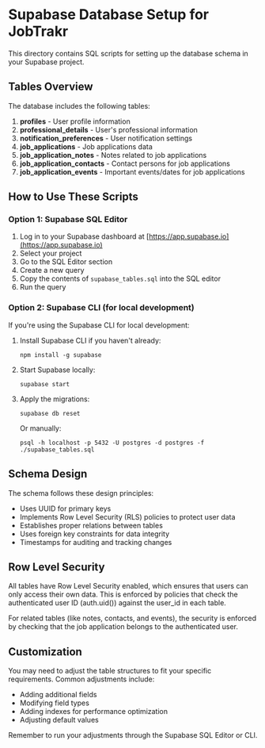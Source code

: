 # Supabase Database Setup for JobTrakr

This directory contains SQL scripts for setting up the database schema in your Supabase project.

## Tables Overview

The database includes the following tables:

1. **profiles** - User profile information
2. **professional_details** - User's professional information
3. **notification_preferences** - User notification settings
4. **job_applications** - Job applications data
5. **job_application_notes** - Notes related to job applications
6. **job_application_contacts** - Contact persons for job applications
7. **job_application_events** - Important events/dates for job applications

## How to Use These Scripts

### Option 1: Supabase SQL Editor

1. Log in to your Supabase dashboard at [https://app.supabase.io](https://app.supabase.io)
2. Select your project
3. Go to the SQL Editor section
4. Create a new query
5. Copy the contents of `supabase_tables.sql` into the SQL editor
6. Run the query

### Option 2: Supabase CLI (for local development)

If you're using the Supabase CLI for local development:

1. Install Supabase CLI if you haven't already:

   ```
   npm install -g supabase
   ```

2. Start Supabase locally:

   ```
   supabase start
   ```

3. Apply the migrations:

   ```
   supabase db reset
   ```

   Or manually:

   ```
   psql -h localhost -p 5432 -U postgres -d postgres -f ./supabase_tables.sql
   ```

## Schema Design

The schema follows these design principles:

- Uses UUID for primary keys
- Implements Row Level Security (RLS) policies to protect user data
- Establishes proper relations between tables
- Uses foreign key constraints for data integrity
- Timestamps for auditing and tracking changes

## Row Level Security

All tables have Row Level Security enabled, which ensures that users can only access their own data. This is enforced by policies that check the authenticated user ID (auth.uid()) against the user_id in each table.

For related tables (like notes, contacts, and events), the security is enforced by checking that the job application belongs to the authenticated user.

## Customization

You may need to adjust the table structures to fit your specific requirements. Common adjustments include:

- Adding additional fields
- Modifying field types
- Adding indexes for performance optimization
- Adjusting default values

Remember to run your adjustments through the Supabase SQL Editor or CLI.
